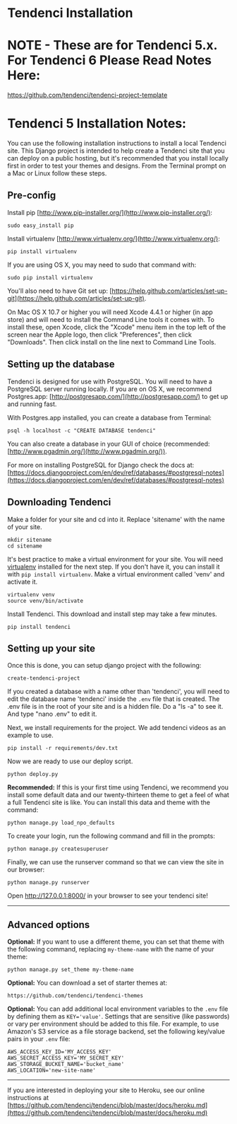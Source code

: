 # Tendenci Installation

# NOTE - These are for Tendenci 5.x. For Tendenci 6 Please Read Notes Here:

https://github.com/tendenci/tendenci-project-template

# Tendenci 5 Installation Notes:

You can use the following installation instructions to install a local Tendenci site. This Django project is intended to help create a Tendenci site that you can deploy on a public hosting, but it's recommended that you install locally first in order to test your themes and designs. From the Terminal prompt on a Mac or Linux follow these steps.

## Pre-config

Install pip [http://www.pip-installer.org/](http://www.pip-installer.org/):
    
    sudo easy_install pip

Install virtualenv [http://www.virtualenv.org/](http://www.virtualenv.org/):

    pip install virtualenv

If you are using OS X, you may need to sudo that command with:

    sudo pip install virtualenv

You'll also need to have Git set up: [https://help.github.com/articles/set-up-git](https://help.github.com/articles/set-up-git).

On Mac OS X 10.7 or higher you will need Xcode 4.4.1 or higher (in app store) and will need to install the Command Line tools it comes with. To install these, open Xcode, click the "Xcode" menu item in the top left of the screen near the Apple logo, then click "Preferences", then click "Downloads". Then click install on the line next to Command Line Tools.


## Setting up the database

Tendenci is designed for use with PostgreSQL. You will need to have a PostgreSQL server running locally. If you are on OS X, we recommend Postgres.app: [http://postgresapp.com/](http://postgresapp.com/) to get up and running fast.

With Postgres.app installed, you can create a database from Terminal:

    psql -h localhost -c "CREATE DATABASE tendenci"

You can also create a database in your GUI of choice (recommended: [http://www.pgadmin.org/](http://www.pgadmin.org/)).

For more on installing PostgreSQL for Django check the docs at: [https://docs.djangoproject.com/en/dev/ref/databases/#postgresql-notes](https://docs.djangoproject.com/en/dev/ref/databases/#postgresql-notes)

## Downloading Tendenci

Make a folder for your site and cd into it. Replace 'sitename' with the name of your site.
 
    mkdir sitename
    cd sitename

It's best practice to make a virtual environment for your site. You will need [virtualenv](http://www.virtualenv.org/) installed for the next step. If you don't have it, you can install it with `pip install virtualenv`. Make a virtual environment called 'venv' and activate it.

    virtualenv venv
    source venv/bin/activate

Install Tendenci. This download and install step may take a few minutes.

    pip install tendenci

## Setting up your site

Once this is done, you can setup django project with the following:

    create-tendenci-project

If you created a database with a name other than 'tendenci', you will need to edit the database name 'tendenci' inside the `.env` file that is created. The .env file is in the root of your site and is a hidden file. Do a "ls -a" to see it. And type "nano .env" to edit it.

Next, we install requirements for the project. We add tendenci videos as an example to use.

    pip install -r requirements/dev.txt

Now we are ready to use our deploy script.

    python deploy.py

**Recommended:** If this is your first time using Tendenci, we recommend you install some default data and our twenty-thirteen theme to get a feel of what a full Tendenci site is like. You can install this data and theme with the command:

    python manage.py load_npo_defaults

To create your login, run the following command and fill in the prompts:

    python manage.py createsuperuser

Finally, we can use the runserver command so that we can view the site in our browser:

    python manage.py runserver

Open http://127.0.0.1:8000/ in your browser to see your tendenci site!

----------

## Advanced options

**Optional:** If you want to use a different theme, you can set that theme with the following command, replacing `my-theme-name` with the name of your theme:

    python manage.py set_theme my-theme-name

**Optional:** You can download a set of starter themes at:

    https://github.com/tendenci/tendenci-themes
    
**Optional:** You can add additional local environment variables to the `.env` file by defining them as `KEY='value'`. Settings that are sensitive (like passwords) or vary per environment should be added to this file. For example, to use Amazon's S3 service as a file storage backend, set the following key/value pairs in your `.env` file:

    AWS_ACCESS_KEY_ID='MY_ACCESS_KEY'
    AWS_SECRET_ACCESS_KEY='MY_SECRET_KEY'
    AWS_STORAGE_BUCKET_NAME='bucket_name'
    AWS_LOCATION='new-site-name'

----------

If you are interested in deploying your site to Heroku, see our online instructions at [https://github.com/tendenci/tendenci/blob/master/docs/heroku.md](https://github.com/tendenci/tendenci/blob/master/docs/heroku.md)
